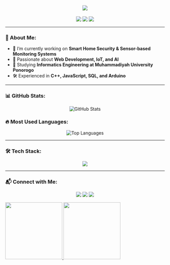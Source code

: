 <h1 align="center">
  <img src="https://readme-typing-svg.herokuapp.com/?font=Righteous&size=35&center=true&vCenter=true&width=500&height=70&duration=5000&lines=Welcome!+🤗;My+Name+Is+Rifal;Nice+To+Meet+You" />
</h1>

<p align="center">
  <img src="https://img.shields.io/badge/Code-C++-blue?style=for-the-badge&logo=cplusplus&logoColor=white" />
  <img src="https://img.shields.io/badge/Web-Developer-orange?style=for-the-badge&logo=javascript&logoColor=white" />
  <img src="https://img.shields.io/badge/Arduino-Projects-green?style=for-the-badge&logo=arduino&logoColor=white" />
</p>

---

### 🌟 About Me:
- 🚀 I’m currently working on **Smart Home Security & Sensor-based Monitoring Systems**  
- 🎯 Passionate about **Web Development, IoT, and AI**  
- 📖 Studying **Informatics Engineering at Muhammadiyah University Ponorogo**  
- 🛠️ Experienced in **C++, JavaScript, SQL, and Arduino**  

---

### 📊 GitHub Stats:
<p align="center">
  <img src="https://github-readme-stats.vercel.app/api?username=rifalariya&show_icons=true&theme=tokyonight" alt="GitHub Stats" />
</p>

### 🔥 Most Used Languages:
<p align="center">
  <img src="https://github-readme-stats.vercel.app/api/top-langs/?username=rifalariya&layout=compact&theme=tokyonight" alt="Top Languages" />
</p>

---

### 🛠️ Tech Stack:
<p align="center">
  <img src="https://skillicons.dev/icons?i=html,css,js,bootstrap,php,mysql,c,cpp,arduino" />
</p>

---

### 📬 Connect with Me:
<p align="center">
  <a href="https://linkedin.com/in/rifalariya"><img src="https://img.shields.io/badge/LinkedIn-blue?style=for-the-badge&logo=linkedin&logoColor=white" /></a>
  <a href="mailto:rifalarya@example.com"><img src="https://img.shields.io/badge/Email-red?style=for-the-badge&logo=gmail&logoColor=white" /></a>
  <a href="https://github.com/rifalariya"><img src="https://img.shields.io/badge/GitHub-black?style=for-the-badge&logo=github&logoColor=white" /></a>
</p>


<p align="left">
<a href="https://github.com/LLEENX">
  <img height="180em" src="https://github-readme-stats-eight-theta.vercel.app/api?username=LLEENX&show_icons=true&theme=algolia&include_all_commits=true&count_private=true"/>
  <img height="180em" src="https://github-readme-stats-eight-theta.vercel.app/api/top-langs/?username=LLEENX&layout=compact&theme=algolia"/>
</a>
</p>
